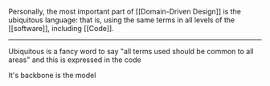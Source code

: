 Personally, the most important part of [[Domain-Driven Design]] is the ubiquitous language: that is, using the same terms in all levels of the [[software]], including [[Code]].

---

Ubiquitous is a fancy word to say "all terms used should be common to all areas" and this is expressed in the code

It's backbone is the model